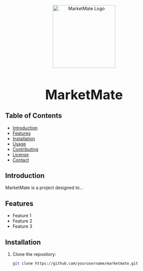 

<div align="center">
  <img src="C:/Users\Owner/.vscode/programs\MarketMate2/web_flask/static\images/images/Logo.png" alt="MarketMate Logo" width="200">
  <h1 style="font-size: 3em;">MarketMate</h1>
</div>

## Table of Contents
- [Introduction](#introduction)
- [Features](#features)
- [Installation](#installation)
- [Usage](#usage)
- [Contributing](#contributing)
- [License](#license)
- [Contact](#contact)

## Introduction
MarketMate is a project designed to...

## Features
- Feature 1
- Feature 2
- Feature 3

## Installation
1. Clone the repository:
   ```bash
   git clone https://github.com/yourusername/marketmate.git
